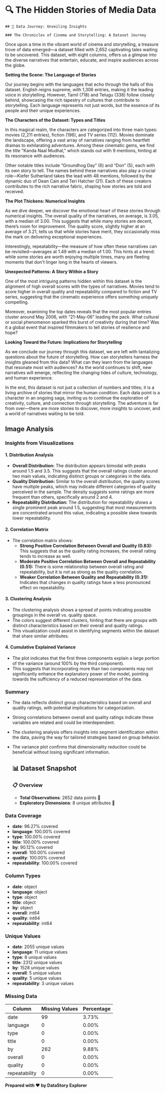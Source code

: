 # 🔍 The Hidden Stories of Media Data

    ## 📖 Data Journey: Unveiling Insights

    ### The Chronicles of Cinema and Storytelling: A Dataset Journey

Once upon a time in the vibrant world of cinema and storytelling, a treasure trove of data emerged—a dataset filled with 2,652 captivating tales waiting to be uncovered. This dataset, with eight columns, offers us a glimpse into the diverse narratives that entertain, educate, and inspire audiences across the globe.

**Setting the Scene: The Language of Stories**

Our journey begins with the languages that echo through the halls of this dataset. English reigns supreme, with 1,306 entries, making it the leading voice in storytelling. However, Tamil (718) and Telugu (338) follow closely behind, showcasing the rich tapestry of cultures that contribute to storytelling. Each language represents not just words, but the essence of its people and their unique experiences.

**The Characters of the Dataset: Types and Titles**

In this magical realm, the characters are categorized into three main types: movies (2,211 entries), fiction (196), and TV series (112). Movies dominate the landscape, offering a vast array of narratives ranging from heartfelt dramas to exhilarating adventures. Among these cinematic gems, we find the title "Kanda Naal Mudhal," which stands out with 9 mentions, hinting at its resonance with audiences. 

Other notable titles include “Groundhog Day” (6) and “Don” (5), each with its own story to tell. The names behind these narratives also play a crucial role—Kiefer Sutherland takes the lead with 48 mentions, followed by the dynamic duo of Dean Cain and Teri Hatcher (21). Each of these creators contributes to the rich narrative fabric, shaping how stories are told and received.

**The Plot Thickens: Numerical Insights**

As we dive deeper, we discover the emotional heart of these stories through numerical insights. The overall quality of the narratives, on average, is 3.05, with a median of 3.00. This suggests that while many stories are decent, there’s room for improvement. The quality score, slightly higher at an average of 3.21, tells us that while stories have merit, they occasionally miss the mark on delivering exceptional experiences.

Interestingly, repeatability—the measure of how often these narratives can be revisited—averages at 1.49 with a median of 1.00. This hints at a trend: while some stories are worth enjoying multiple times, many are fleeting moments that don't linger long in the hearts of viewers.

**Unexpected Patterns: A Story Within a Story**

One of the most intriguing patterns hidden within this dataset is the alignment of high overall scores with the types of narratives. Movies tend to score higher in overall quality and repeatability compared to fiction and TV series, suggesting that the cinematic experience offers something uniquely compelling. 

Moreover, examining the top dates reveals that the most popular entries cluster around May 2006, with “21-May-06” leading the pack. What cultural or social phenomenon sparked this burst of creativity during that time? Was it a global event that inspired filmmakers to tell stories of resilience and hope?

**Looking Toward the Future: Implications for Storytelling**

As we conclude our journey through this dataset, we are left with tantalizing questions about the future of storytelling. How can storytellers harness the insights gleaned from this data? What can they learn from the languages that resonate most with audiences? As the world continues to shift, new narratives will emerge, reflecting the changing tides of culture, technology, and human experience.

In the end, this dataset is not just a collection of numbers and titles; it is a living archive of stories that mirror the human condition. Each data point is a character in an ongoing saga, inviting us to continue the exploration of creativity, culture, and connection through storytelling. The adventure is far from over—there are more stories to discover, more insights to uncover, and a world of narratives waiting to be told.

## Image Analysis
### Insights from Visualizations

#### 1. Distribution Analysis
- **Overall Distribution:** The distribution appears bimodal with peaks around 1.5 and 3.5. This suggests that the overall ratings cluster around two main values, indicating distinct groups or categories in the data.
- **Quality Distribution:** Similar to the overall distribution, the quality scores have multiple peaks, which may indicate different categories of quality perceived in the sample. The density suggests some ratings are more frequent than others, specifically around 2 and 4.
- **Repeatability Distribution:** The distribution for repeatability shows a single prominent peak around 1.5, suggesting that most measurements are concentrated around this value, indicating a possible skew towards lower repeatability.

#### 2. Correlation Matrix
- The correlation matrix shows:
  - **Strong Positive Correlation Between Overall and Quality (0.83):** This suggests that as the quality rating increases, the overall rating tends to increase as well.
  - **Moderate Positive Correlation Between Overall and Repeatability (0.51):** There is some relationship between overall rating and repeatability, but it is not as strong as the quality correlation.
  - **Weaker Correlation Between Quality and Repeatability (0.31):** Indicates that changes in quality ratings have a less pronounced effect on repeatability.

#### 3. Clustering Analysis
- The clustering analysis shows a spread of points indicating possible groupings in the overall vs. quality space.
- The colors suggest different clusters, hinting that there are groups with distinct characteristics based on their overall and quality ratings.
- This visualization could assist in identifying segments within the dataset that share similar attributes.

#### 4. Cumulative Explained Variance
- The plot indicates that the first three components explain a large portion of the variance (around 100% by the third component).
- This suggests that incorporating more than two components may not significantly enhance the explanatory power of the model, pointing towards the sufficiency of a reduced representation of the data.

### Summary
- The data reflects distinct group characteristics based on overall and quality ratings, with potential implications for categorization.
- Strong correlations between overall and quality ratings indicate these variables are related and could be interdependent.
- The clustering analysis offers insights into segment identification within the data, paving the way for tailored strategies based on group behavior.
- The variance plot confirms that dimensionality reduction could be beneficial without losing significant information.

    ## 📊 Dataset Snapshot

    ### 📋 Overview
    - **Total Observations**: 2652 data points 📝
    - **Exploratory Dimensions**: 8 unique attributes 🔬

### Data Coverage
- **date**: 96.27% covered
- **language**: 100.00% covered
- **type**: 100.00% covered
- **title**: 100.00% covered
- **by**: 90.12% covered
- **overall**: 100.00% covered
- **quality**: 100.00% covered
- **repeatability**: 100.00% covered

### Column Types
- **date**: object
- **language**: object
- **type**: object
- **title**: object
- **by**: object
- **overall**: int64
- **quality**: int64
- **repeatability**: int64

### Unique Values
- **date**: 2055 unique values
- **language**: 11 unique values
- **type**: 8 unique values
- **title**: 2312 unique values
- **by**: 1528 unique values
- **overall**: 5 unique values
- **quality**: 5 unique values
- **repeatability**: 3 unique values

### Missing Data

| Column         | Missing Values | Percentage |
|---------------|----------------|------------|
| date          | 99             | 3.73%      |
| language      | 0              | 0.00%      |
| type          | 0              | 0.00%      |
| title         | 0              | 0.00%      |
| by            | 262            | 9.88%      |
| overall       | 0              | 0.00%      |
| quality       | 0              | 0.00%      |
| repeatability | 0              | 0.00%      |

**Prepared with ❤️ by DataStory Explorer**
